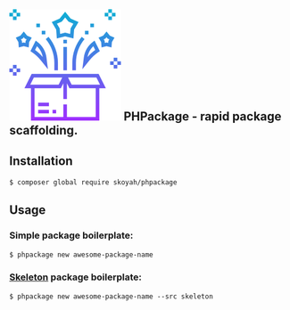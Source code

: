 ## ![Package icon](package.svg "Icon made by Eucalyp from Flaticon") PHPackage - rapid package scaffolding.

## Installation
```shell
$ composer global require skoyah/phpackage
```

## Usage
### Simple package boilerplate:
```shell
$ phpackage new awesome-package-name
```

### [Skeleton](https://github.com/thephpleague/skeleton) package boilerplate:
```shell
$ phpackage new awesome-package-name --src skeleton
```

